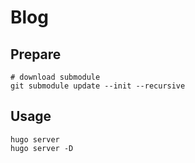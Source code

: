 # Blog

## Prepare

```shell
# download submodule
git submodule update --init --recursive
```

## Usage

```shell
hugo server
hugo server -D
```
